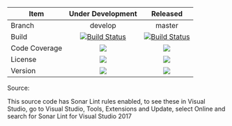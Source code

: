 Item  | Under Development | Released 
-------- | :------------: | :-------------: 
Branch | develop | master 
Build | [![Build Status](https://landorphan.visualstudio.com/Service-Location/_apis/build/status/Common%20PR?branchName=develop)](https://landorphan.visualstudio.com/Service-Location/_build/latest?definitionId=14?branchName=develop) | [![Build Status](https://landorphan.visualstudio.com/Service-Location/_apis/build/status/Common%20PR?branchName=master)](https://landorphan.visualstudio.com/Service-Location/_build/latest?definitionId=14?branchName=master) 
Code Coverage | ![](https://img.shields.io/azure-devops/coverage/landorphan/Service-Location/13/develop.svg) | ![](https://img.shields.io/azure-devops/coverage/landorphan/Service-Location/14/develop.svg?label=coverage) 
License | ![](https://img.shields.io/github/license/landorphan/common.svg) | ![](https://img.shields.io/github/license/landorphan/common.svg) 
Version | ![](https://img.shields.io/myget/landorphan/vpre/Landorphan.Common.svg?label=myget) | ![](https://img.shields.io/nuget/v/Landorphan.Common.svg) 



Source:

This source code has Sonar Lint rules enabled, to see these in Visual Studio, go to Visual Studio, Tools, Extensions and Update, select Online and search for Sonar Lint for Visual Studio 2017